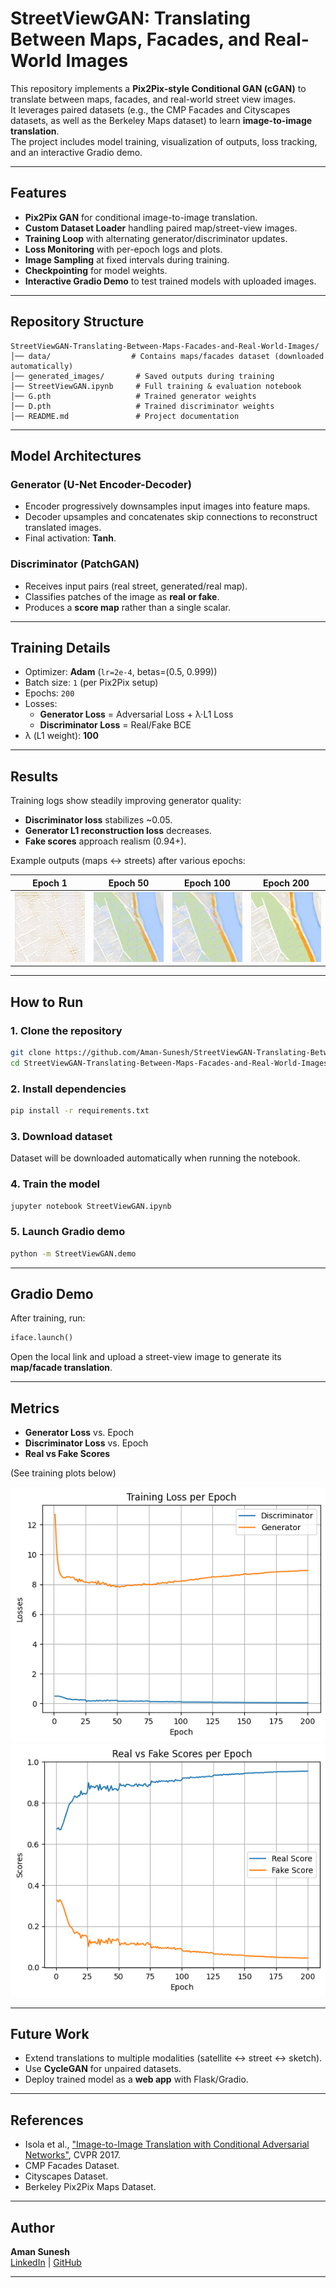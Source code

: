 # StreetViewGAN: Translating Between Maps, Facades, and Real-World Images

This repository implements a **Pix2Pix-style Conditional GAN (cGAN)** to translate between maps, facades, and real-world street view images.  
It leverages paired datasets (e.g., the CMP Facades and Cityscapes datasets, as well as the Berkeley Maps dataset) to learn **image-to-image translation**.  
The project includes model training, visualization of outputs, loss tracking, and an interactive Gradio demo.

---

## Features
- **Pix2Pix GAN** for conditional image-to-image translation.  
- **Custom Dataset Loader** handling paired map/street-view images.  
- **Training Loop** with alternating generator/discriminator updates.  
- **Loss Monitoring** with per-epoch logs and plots.  
- **Image Sampling** at fixed intervals during training.  
- **Checkpointing** for model weights.  
- **Interactive Gradio Demo** to test trained models with uploaded images.  

---

## Repository Structure
```
StreetViewGAN-Translating-Between-Maps-Facades-and-Real-World-Images/
│── data/                  # Contains maps/facades dataset (downloaded automatically)
│── generated_images/       # Saved outputs during training
│── StreetViewGAN.ipynb     # Full training & evaluation notebook
│── G.pth                   # Trained generator weights
│── D.pth                   # Trained discriminator weights
│── README.md               # Project documentation
```

---

## Model Architectures

### Generator (U-Net Encoder-Decoder)
- Encoder progressively downsamples input images into feature maps.
- Decoder upsamples and concatenates skip connections to reconstruct translated images.
- Final activation: **Tanh**.

### Discriminator (PatchGAN)
- Receives input pairs (real street, generated/real map).  
- Classifies patches of the image as **real or fake**.  
- Produces a **score map** rather than a single scalar.

---

## Training Details
- Optimizer: **Adam** (`lr=2e-4`, betas=(0.5, 0.999))  
- Batch size: `1` (per Pix2Pix setup)  
- Epochs: `200`  
- Losses:  
  - **Generator Loss** = Adversarial Loss + λ·L1 Loss  
  - **Discriminator Loss** = Real/Fake BCE  
- λ (L1 weight): **100**  

---

## Results

Training logs show steadily improving generator quality:  
- **Discriminator loss** stabilizes ~0.05.  
- **Generator L1 reconstruction loss** decreases.  
- **Fake scores** approach realism (0.94+).  

Example outputs (maps ↔ streets) after various epochs:

| Epoch 1 | Epoch 50 | Epoch 100 | Epoch 200 |
|---------|----------|-----------|-----------|
| ![e1](./generated_images/generated-images-0001.png) | ![e50](./generated_images/generated-images-0050.png) | ![e100](./generated_images/generated-images-0100.png) | ![e200](./generated_images/generated-images-0200.png) |

---

## How to Run

### 1. Clone the repository
```bash
git clone https://github.com/Aman-Sunesh/StreetViewGAN-Translating-Between-Maps-Facades-and-Real-World-Images.git
cd StreetViewGAN-Translating-Between-Maps-Facades-and-Real-World-Images
```

### 2. Install dependencies
```bash
pip install -r requirements.txt
```

### 3. Download dataset
Dataset will be downloaded automatically when running the notebook.  

### 4. Train the model
```bash
jupyter notebook StreetViewGAN.ipynb
```

### 5. Launch Gradio demo
```bash
python -m StreetViewGAN.demo
```

---

## Gradio Demo
After training, run:
```python
iface.launch()
```
Open the local link and upload a street-view image to generate its **map/facade translation**.  

---

## Metrics
- **Generator Loss** vs. Epoch  
- **Discriminator Loss** vs. Epoch  
- **Real vs Fake Scores**  

(See training plots below)

![Training Loss](loss_plot.png)  
![Scores](scores_plot.png)  

---

## Future Work
- Extend translations to multiple modalities (satellite ↔ street ↔ sketch).  
- Use **CycleGAN** for unpaired datasets.  
- Deploy trained model as a **web app** with Flask/Gradio.  

---

## References
- Isola et al., ["Image-to-Image Translation with Conditional Adversarial Networks"](https://arxiv.org/abs/1611.07004), CVPR 2017.  
- CMP Facades Dataset.  
- Cityscapes Dataset.  
- Berkeley Pix2Pix Maps Dataset.  

---

## Author
**Aman Sunesh**  
[LinkedIn](https://www.linkedin.com/in/aman-sunesh/) | [GitHub](https://github.com/Aman-Sunesh)  

---
